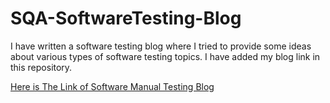 # SQA-SoftwareTesting-Blog
I have written a software testing blog where I tried to provide some ideas about various types of software testing topics. I have added my blog link in this repository.

[Here is The Link of Software Manual Testing Blog](https://shantokumarsaha.blogspot.com/2023/03/software-testing.html)
